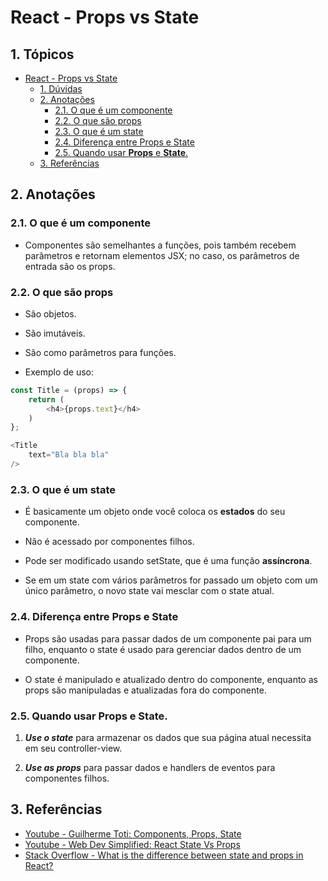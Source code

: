 # React - Props vs State

## 1. Tópicos

- [React - Props vs State](#react---props-vs-state)
  - [1. Dúvidas](#1-dúvidas)
  - [2. Anotações](#2-anotações)
    - [2.1. O que é um componente](#21-o-que-é-um-componente)
    - [2.2. O que são props](#22-o-que-são-props)
    - [2.3. O que é um state](#23-o-que-é-um-state)
    - [2.4. Diferença entre Props e State](#24-diferença-entre-props-e-state)
    - [2.5. Quando usar **Props** e **State**.](#25-quando-usar-props-e-state)
  - [3. Referências](#3-referências)

## 2. Anotações


### 2.1. O que é um componente

- Componentes são semelhantes a funções, pois também recebem parâmetros e retornam elementos JSX; no caso, os parâmetros de entrada são os props.

### 2.2. O que são props

- São objetos.
  
- São imutáveis.
  
- São como parâmetros para funções.
  
- Exemplo de uso: 
```js
const Title = (props) => {
    return (
        <h4>{props.text}</h4>
    )
};

<Title 
    text="Bla bla bla"
/>
```

### 2.3. O que é um state

- É basicamente um objeto onde você coloca os **estados** do seu componente.

- Não é acessado por componentes filhos.

- Pode ser modificado usando setState, que é uma função **assíncrona**.

- Se em um state com vários parâmetros for passado um objeto com um único parâmetro, o novo state vai mesclar com o state atual.

  
### 2.4. Diferença entre Props e State

- Props são usadas para passar dados de um componente pai para um filho, enquanto o state é usado para gerenciar dados dentro de um componente.

- O state é manipulado e atualizado dentro do componente, enquanto as props são manipuladas e atualizadas fora do componente.

### 2.5. Quando usar **Props** e **State**.

1. ***Use o state*** para armazenar os dados que sua página atual necessita em seu controller-view.

2. ***Use as props*** para passar dados e handlers de eventos para componentes filhos.

## 3. Referências


- [Youtube - Guilherme Toti: Components, Props, State](https://www.youtube.com/watch?v=WPYI2CcRX7c)
- [Youtube - Web Dev Simplified:  React State Vs Props](https://www.youtube.com/watch?v=IYvD9oBCuJI)
- [Stack Overflow - What is the difference between state and props in React?](https://stackoverflow.com/questions/27991366/what-is-the-difference-between-state-and-props-in-react#answer-32186324)

